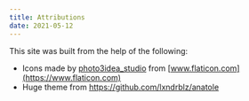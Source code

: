```yaml
---
title: Attributions
date: 2021-05-12
---
```


This site was built from the help of the following:

- Icons made by [photo3idea_studio](https://www.flaticon.com/authors/photo3idea-studio) from [www.flaticon.com](https://www.flaticon.com)
- Huge theme from https://github.com/lxndrblz/anatole